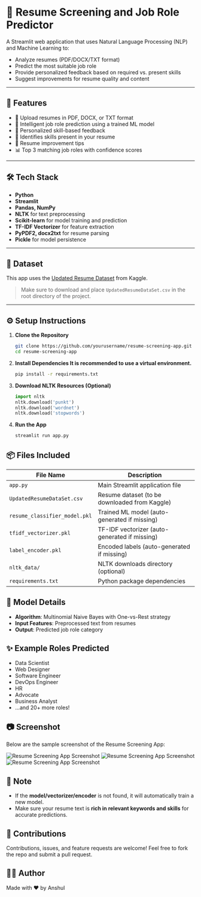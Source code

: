 # 💼 Resume Screening and Job Role Predictor

A Streamlit web application that uses Natural Language Processing (NLP) and Machine Learning to:
- Analyze resumes (PDF/DOCX/TXT format)
- Predict the most suitable job role
- Provide personalized feedback based on required vs. present skills
- Suggest improvements for resume quality and content

---

## 🚀 Features

- 📂 Upload resumes in PDF, DOCX, or TXT format  
- 🧠 Intelligent job role prediction using a trained ML model  
- 💬 Personalized skill-based feedback  
- 🧰 Identifies skills present in your resume  
- 📝 Resume improvement tips  
- 📊 Top 3 matching job roles with confidence scores  

---

## 🛠️ Tech Stack

- **Python**
- **Streamlit**
- **Pandas, NumPy**
- **NLTK** for text preprocessing
- **Scikit-learn** for model training and prediction
- **TF-IDF Vectorizer** for feature extraction
- **PyPDF2, docx2txt** for resume parsing
- **Pickle** for model persistence

---

## 📁 Dataset

This app uses the [Updated Resume Dataset](https://www.kaggle.com/datasets/gauravduttakiit/resume-dataset) from Kaggle.  
> Make sure to download and place `UpdatedResumeDataSet.csv` in the root directory of the project.

---

## ⚙️ Setup Instructions

1. **Clone the Repository**
   ```bash
   git clone https://github.com/yourusername/resume-screening-app.git
   cd resume-screening-app
2. **Install Dependencies It is recommended to use a virtual environment.**
    ```bash
    pip install -r requirements.txt
    
3. **Download NLTK Resources (Optional)**
   ```python
   import nltk
   nltk.download('punkt')
   nltk.download('wordnet')
   nltk.download('stopwords')

4. **Run the App**
   ```bash
   streamlit run app.py


## 📦 Files Included

| File Name                  | Description                                         |
|---------------------------|-----------------------------------------------------|
| `app.py`                  | Main Streamlit application file                     |
| `UpdatedResumeDataSet.csv`| Resume dataset (to be downloaded from Kaggle)       |
| `resume_classifier_model.pkl` | Trained ML model (auto-generated if missing)     |
| `tfidf_vectorizer.pkl`    | TF-IDF vectorizer (auto-generated if missing)       |
| `label_encoder.pkl`       | Encoded labels (auto-generated if missing)          |
| `nltk_data/`              | NLTK downloads directory (optional)                 |
| `requirements.txt`        | Python package dependencies                         |

## 🧠 Model Details

- **Algorithm**: Multinomial Naive Bayes with One-vs-Rest strategy  
- **Input Features**: Preprocessed text from resumes  
- **Output**: Predicted job role category  

## ✨ Example Roles Predicted
- Data Scientist  
- Web Designer  
- Software Engineer  
- DevOps Engineer  
- HR  
- Advocate  
- Business Analyst  
- ...and 20+ more roles!

## 📷 Screenshot

Below are the sample screenshot of the Resume Screening App:

![Resume Screening App Screenshot](ss1.png)
![Resume Screening App Screenshot](ss2.png)
![Resume Screening App Screenshot](ss3.png)
    
## 📌 Note

- If the **model/vectorizer/encoder** is not found, it will automatically train a new model.
- Make sure your resume text is **rich in relevant keywords and skills** for accurate predictions.

## 🤝 Contributions
Contributions, issues, and feature requests are welcome!
Feel free to fork the repo and submit a pull request.

## 👨‍💻 Author
Made with ❤️ by Anshul
